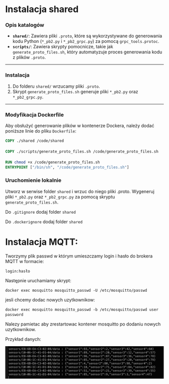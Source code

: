 # **Instalacja shared**

### **Opis katalogów**

- **`shared/`**: Zawiera pliki `.proto`, które są wykorzystywane do generowania kodu Python (`*_pb2.py`
  i `*_pb2_grpc.py`) za pomocą `grpc_tools.protoc`.
- **`scripts/`**: Zawiera skrypty pomocnicze, takie jak `generate_proto_files.sh`, który automatyzuje proces generowania
  kodu z plików `.proto`.

---

### **Instalacja**

1. Do folderu `shared/` wrzucamy pliki `.proto`.
2. Skrypt `generate_proto_files.sh` generuje pliki `*_pb2.py` oraz `*_pb2_grpc.py`.

---

### **Modyfikacja Dockerfile**

Aby obsłużyć generowanie plików w kontenerze Dockera, należy dodać poniższe linie do pliku `Dockerfile`:

```dockerfile
COPY ./shared /code/shared

COPY ./scripts/generate_proto_files.sh /code/generate_proto_files.sh

RUN chmod +x /code/generate_proto_files.sh
ENTRYPOINT ["/bin/sh", "/code/generate_proto_files.sh"]
```

### **Uruchomienie lokalnie**

Utworz w serwise folder `shared` i wrzuc do niego pliki .proto. Wygeneruj pliki `*_pb2.py` oraz `*_pb2_grpc.py` za pomocą skryptu `generate_proto_files.sh`.

Do `.gitignore` dodaj folder `shared`

Do `.dockerignore` dodaj folder `shared`

# Instalacja MQTT:

Tworzymy plik passwd w którym umieszczamy login i hasło do brokera MQTT w formacie:

```
login:hasło
```

Następnie uruchamiamy skrypt:

```
docker exec mosquitto mosquitto_passwd -U /etc/mosquitto/passwd
```

jesli chcemy dodac nowych uzytkownikow:

```
docker exec mosquitto mosquitto_passwd -b /etc/mosquitto/passwd user password
```

Nalezy pamietac aby zrestartowac kontener mosquitto po dodaniu nowych uzytkownikow.

Przykład danych:

![img.png](assets/img.png)
